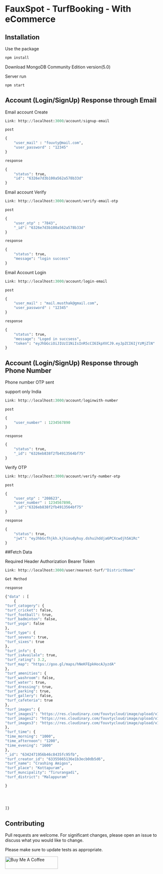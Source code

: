 # FauxSpot - TurfBooking - With eCommerce



## Installation

Use the package 

```bash
npm install
```
Download MongoDB Community Edition version(5.0)

Server run

```bash
npm start
```

## Account (Login/SignUp) Response through Email
Email account Create 
```python
Link: http://localhost:3000/account/signup-email

post

{
    "user_mail" : "fouvty@mail.com",
    "user_password" : "12345"
}

response

{
    "status": true,
    "id": "6326e7d3b100a562a578b33d"
}
```
Email account Verify 
```python
Link: http://localhost:3000/account/verify-email-otp

post

{
    "user_otp" : "7843",
    "_id": "6326e7d3b100a562a578b33d"
}

response

{
    "status": true,
    "message": "login success"
}
```
Email Account Login 
```python
Link: http://localhost:3000/account/login-email

post

{
    "user_mail" : "mail.musthak@gmail.com",
    "user_password" : "12345"
}

response

{
    "status": true,
    "message": "Loged in succsess",
    "token": "eyJhbGciOiJIUzI1NiIsInR5cCI6IkpXVCJ9.eyJpZCI6IjYzMjZlN"
}
```
## Account (Login/SignUp) Response through Phone Number
Phone number OTP sent 

support only India
```python
Link: http://localhost:3000/account/loginwith-number

post

{
    "user_number" : 1234567890
}

response

{
    "status": true,
    "_id": "6326eb838f2fb4913564bf75"
}
```
Verify OTP
```python
Link: http://localhost:3000/account/verify-number-otp

post

{
    "user_otp" : "208623",
    "user_number" : 1234567890,
    "_id":"6326eb838f2fb4913564bf75"
}

response

{
    "status": true,
    "jwt": "eyJhbGcfhjkh.kjhioudyhuy.dshuihddja6PCXcwdjh5A1Rc"
}
```

##Fetch Data

Required Header Authorization Bearer Token

```python
Link: http://localhost:3000/user/nearest-turf/"DistrictName"

Get Method

response

{"data" : [
    {
"turf_catogery": {
"turf_cricket": false,
"turf_football": true,
"turf_badminton": false,
"turf_yoga": false
},
"turf_type": {
"turf_sevens": true,
"turf_sixes": true
},
"turf_info": {
"turf_isAvailale": true,
"turf_rating": 3.2,
"turf_map": "https://goo.gl/maps/hNeKFEpkHocAJyzdA"
},
"turf_amenities": {
"turf_washroom": false,
"turf_water": true,
"turf_dressing": true,
"turf_parking": true,
"turf_gallery": false,
"turf_cafeteria": true
},
"turf_images": {
"turf_images1": "https://res.cloudinary.com/fouvtycloud/image/upload/v1665287855/FauxSpotServer/1musthak8.jpg",
"turf_images2": "https://res.cloudinary.com/fouvtycloud/image/upload/v1665287864/FauxSpotServer/7musthak2.jpg",
"turf_images3": "https://res.cloudinary.com/fouvtycloud/image/upload/v1665287868/FauxSpotServer/6musthak5.jpg"
},
"turf_time": {
"time_morning": "1000",
"time_afternoon": "1200",
"time_evening": "1600"
},
"_id": "6342471956b46c8435fc95fb",
"turf_creator_id": "63355665136e1b3ecb0db5d6",
"turf_name": "Crashing Amigos",
"turf_place": "Kottapuram",
"turf_muncipality": "Tirurangadi",
"turf_district": "Malappuram"

}
    
    
    
    
]}
```

## Contributing
Pull requests are welcome. For significant changes, please open an issue to discuss what you would like to change.

Please make sure to update tests as appropriate.

<a href="https://www.buymeacoffee.com/mushthak" target="_blank"><img src="https://cdn.buymeacoffee.com/buttons/default-orange.png" alt="Buy Me A Coffee" height="41" width="174"></a>
